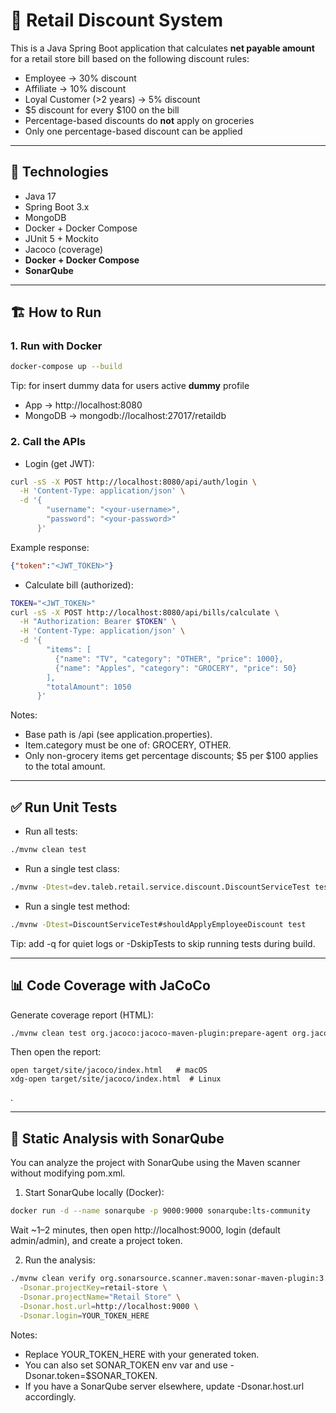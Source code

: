 # 🏪 Retail Discount System

This is a Java Spring Boot application that calculates **net payable amount** for a retail store bill
based on the following discount rules:

- Employee → 30% discount
- Affiliate → 10% discount
- Loyal Customer (>2 years) → 5% discount
- $5 discount for every $100 on the bill
- Percentage-based discounts do **not** apply on groceries
- Only one percentage-based discount can be applied

---

## 🚀 Technologies
- Java 17
- Spring Boot 3.x
- MongoDB
- Docker + Docker Compose
- JUnit 5 + Mockito
- Jacoco (coverage)
- **Docker + Docker Compose**
- **SonarQube** 

---

## 🏗️ How to Run

### 1. Run with Docker
```bash
docker-compose up --build
```
Tip: for insert dummy data for users active **dummy** profile 
- App → http://localhost:8080
- MongoDB → mongodb://localhost:27017/retaildb

### 2. Call the APIs

- Login (get JWT):
```bash
curl -sS -X POST http://localhost:8080/api/auth/login \
  -H 'Content-Type: application/json' \
  -d '{
        "username": "<your-username>",
        "password": "<your-password>"
      }'
```
Example response:
```json
{"token":"<JWT_TOKEN>"}
```

- Calculate bill (authorized):
```bash
TOKEN="<JWT_TOKEN>"
curl -sS -X POST http://localhost:8080/api/bills/calculate \
  -H "Authorization: Bearer $TOKEN" \
  -H 'Content-Type: application/json' \
  -d '{
        "items": [
          {"name": "TV", "category": "OTHER", "price": 1000},
          {"name": "Apples", "category": "GROCERY", "price": 50}
        ],
        "totalAmount": 1050
      }'
```
Notes:
- Base path is /api (see application.properties).
- Item.category must be one of: GROCERY, OTHER.
- Only non-grocery items get percentage discounts; $5 per $100 applies to the total amount.

---

## ✅ Run Unit Tests

- Run all tests:
```bash
./mvnw clean test
```

- Run a single test class:
```bash
./mvnw -Dtest=dev.taleb.retail.service.discount.DiscountServiceTest test
```

- Run a single test method:
```bash
./mvnw -Dtest=DiscountServiceTest#shouldApplyEmployeeDiscount test
```

Tip: add -q for quiet logs or -DskipTests to skip running tests during build.

---

## 📊 Code Coverage with JaCoCo

Generate coverage report (HTML):
```bash
./mvnw clean test org.jacoco:jacoco-maven-plugin:prepare-agent org.jacoco:jacoco-maven-plugin:report
```
Then open the report:
```
open target/site/jacoco/index.html   # macOS
xdg-open target/site/jacoco/index.html  # Linux
```

.

---

## 🔎 Static Analysis with SonarQube

You can analyze the project with SonarQube using the Maven scanner without modifying pom.xml.

1) Start SonarQube locally (Docker):
```bash
docker run -d --name sonarqube -p 9000:9000 sonarqube:lts-community
```
Wait ~1–2 minutes, then open http://localhost:9000, login (default admin/admin), and create a project token.

2) Run the analysis:
```bash
./mvnw clean verify org.sonarsource.scanner.maven:sonar-maven-plugin:3.10.0.2594:sonar \
  -Dsonar.projectKey=retail-store \
  -Dsonar.projectName="Retail Store" \
  -Dsonar.host.url=http://localhost:9000 \
  -Dsonar.login=YOUR_TOKEN_HERE
```

Notes:
- Replace YOUR_TOKEN_HERE with your generated token.
- You can also set SONAR_TOKEN env var and use -Dsonar.token=$SONAR_TOKEN.
- If you have a SonarQube server elsewhere, update -Dsonar.host.url accordingly.

